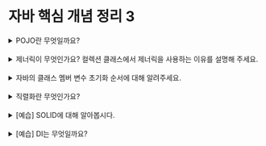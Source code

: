 # 자바 핵심 개념 정리 3
<details>
<summary>POJO란 무엇일까요?</summary>
<div markdown="1">
<b>Plain Old Java Object</b>

특정 기술에 종속되지 않은 순수한 자바 객체를 말한다.  
특정 기술을 사용하기 위해 프레임워크에 의존하게 되면 POJO라고 할 수 없다.  
특정 기술과 환경에 의존하면 코드 가독성, 유지보수, 확장성에 어려움이 생기므로 객체지향의 장점을 잃어버린 
자바를 되살리기 위해 나온 용어이다.  

진정한 POJO란 객체지향적인 원리에 충실하면서, 환경과 기술에 종속되지 않고 필요에 따라 재활용될 수 있는 방식으로 설계된 오브젝트이다
</div>
</details>
<br>

<details>
<summary>제너릭이 무엇인가요? 컬렉션 클래스에서 제너릭을 사용하는 이유를 설명해 주세요.</summary>
<div markdown="1">
제너릭스란 컬렌션 클래스( ex)ArrayList )가 다룰 객체를 미리 명시해줌으로써 형변환을 하지 않고 사용하는 것.  

제네릭(Generic)은 클래스 내부에서 지정하는 것이 아닌 외부에서 사용자에 의해 지정되는 것을 
의미한다. 한마디로 특정(Specific) 타입을 미리 지정해주는 것이 아닌 필요에 의해 
지정할 수 있도록 하는 일반(Generic) 타입이다.  

1. 제네릭을 사용하면 잘못된 타입이 들어올 수 있는 것을 컴파일 단계에서 방지할 수 있다.

2. 클래스 외부에서 타입을 지정해주기 때문에 따로 타입을 체크하고 변환해줄 필요가 없다. 즉, 관리하기가 편하다.

3. 비슷한 기능을 지원하는 경우 코드의 재사용성이 높아진다.

</div>
</details>
<br>

<details>
<summary>자바의 클래스 멤버 변수 초기화 순서에 대해 알려주세요.</summary>
<div markdown="1">

<b>초기화 시기</b>

1. 클래스 : 클래스가 처음 로드될 때 한 번 초기화.

2. 인스턴스 : 새로운 인스턴스가 생성될 때마다 각각의 인스턴스가 초기화.

<b>초기화 순서</b>

1. 클래스 변수의 기본값 ( ex > static int num; ) => int의 기본값은 0이다.

2. 클래스 변수의 명시적 초기화 ( ex > static int num = 10; )

3. 클래스 초기화 블럭 ( ex > static { num = 20; } )

4. 인스턴스 변수의 기본값 ( ex > String title; ) => String의 기본값은 null이다.(참조형 변수)

5. 인스턴스 변수의 명시적 초기화 ( ex > String title = "나는 제목이다" )

6. 인스턴스 초기화 블럭 ( ex > { title = "난 사실 제목 아니다" } )

7. 인스턴스 생성자 ( ex > DOC(String title) { this.title = title } )



* 멤버 변수는 늘 클래스가 먼저 초기화되고 그 다음 인스턴스가 초기화된다.
</div>
</details>
<br>

<details>
<summary>직렬화란 무엇인가요?</summary>
<div markdown="1">  

<b>Computer Science에서 직렬화</b> 
직렬화란 현재 데이터(structure, object)의 상태를 영속적으로 저장하거나 다른 환경으로
전달(네트워크 통신 등)하기 위해 어떠한 정해진 포맷으로 변환하는 과정을 말합니다.

<b>Java에서 직렬화</b>  
* 자바 직렬화란 자바 시스템 내부에서 사용되는 객체 또는 데이터를 외부의 자바 시스템에서도 사용할 수 있도록 바이트(byte) 형태로 데이터 변환하는 기술과 바이트로 변환된 데이터를 다시 객체로 변환하는 기술(역직렬화)을 아울러서 말합니다.

* 시스템 적으로는 JVM(Java Virtual Machine)의 메모리에 상주(heap 또는 stack) 되어 있는 객체 데이터를 바이트 형태로 변환하는 기술과 직렬화된 바이트 형태의 데이터를 객체로 변환해서 JVM으로 상주시키는 형태를 말합니다.

[출처 https://techblog.woowahan.com/2550/](https://techblog.woowahan.com/2550/)
</div>
</details>
<br>

<details>
<summary>[예습] SOLID에 대해 알아봅시다.</summary>
<div markdown="1">

* SRP 단일 책임 원칙: 한 클래스는 하나의 책임만 가져야 한다. 
* OCP 개방 폐쇄 원칙: 소프트웨어는 확장에는 열려 있으나 변경에는 닫혀 있어야 한다. 
* LSP 리스포크 치환 원칙: 프로그램의 객체는 프로그램의 정확성을 깨뜨리지 않으면서 하위 타입의 인스턴스로 변경할 수 있어야 한다. 
* ISP 인터페이스 분리 원칙: 특정 클라이언트를 위한 인터페이스 여러 개가 범용 인터페이스 하나보다 낫다.
* DIP 의존관계 역전 원칙: 프로그래머는 추상화(인터페이스)에만 의존해야지, 구체화(클래스)에 의존하면 안된다. 의존성 주입은 이 원칙을 따르는 방법 중 하나이다. 


</div>
</details>
<br>

<details>
<summary>[예습] DI는 무엇일까요?</summary>
<div markdown="1">

B가 변했을 때 A가 변하면 A와 B는 의존 관계이다.  

DI(Dependency Injection, 의존 관계 주입)이란 의존 관계를 외부에서 결정하여 주입하는 것. 

<pre><code>//PizzaChef와 PizzaRecipe는 의존 관계에 있다. 
//새로운 레시피인 CheezePizzaRecipe로 변경하고 싶다면 생성자를 변경해야만 함. 

public class PizzaChef{
	private PizzaRecipe pizzaRecipe;
	
	public PizzaChef() {
		this.pizzaRecipe = new PizzaRecipe();
	}
}
</code></pre>  
<br><br>
인터페이스를 만들어 다양한 피자 레시피를 추상화한다. 
<pre><code>
public interface PizzaRecipe{
	
}

public class CheesePizzaRecipe implements PizzaRecipe{
	
}</code></pre>
<br>생성자에서 외부로부터 pizzaRecipe를 주입받도록 한다. 
<pre><code>public class PizzaChef{
	
	private PizzaRecipe pizzaRecipe;
	
	public PizzaChef(PizzaRecipe pizzaRecipe) {
		this.pizzaRecipe = pizzaRecipe;
	}
	
}
</code></pre>
<pre><code>//DI 컨테이너에서의 동작
PizzaChef = new PizzaChef(new CheesePizzaRecipe());
</code></pre>
</div>
</details>
<br>
